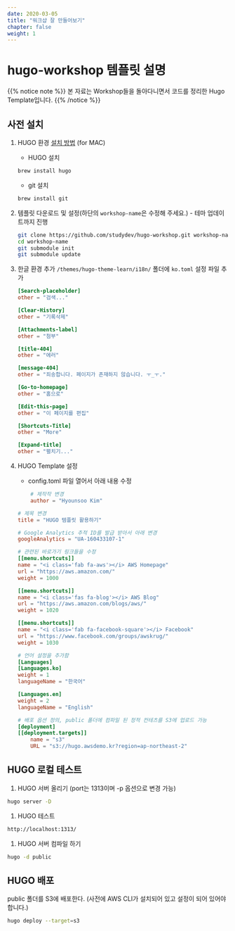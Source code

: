 ```yaml
---
date: 2020-03-05
title: "워크샵 잘 만들어보기"
chapter: false
weight: 1
---
```


# hugo-workshop 템플릿 설명

{{% notice note %}}
본 자료는 Workshop들을 돌아다니면서 코드를 정리한 Hugo Template입니다.
{{% /notice %}}

## 사전 설치
1. HUGO 환경 [설치 방법](https://gohugo.io/getting-started/quick-start/) (for MAC)
    - HUGO 설치
    ```sh
    brew install hugo
    ```
    - git 설치
    ```sh
    brew install git
    ```

1. 템플릿 다운로드 및 설정(하단의 `workshop-name`은 수정해 주세요.) - 테마 업데이트까지 진행
    ```sh
    git clone https://github.com/studydev/hugo-workshop.git workshop-name
    cd workshop-name
    git submodule init 
    git submodule update
    ```

1. 한글 환경 추가 `/themes/hugo-theme-learn/i18n/` 폴더에 `ko.toml` 설정 파일 추가  
    ```toml
    [Search-placeholder]
    other = "검색..."

    [Clear-History]
    other = "기록삭제"

    [Attachments-label]
    other = "첨부"

    [title-404]
    other = "에러"

    [message-404]
    other = "죄송합니다. 페이지가 존재하지 않습니다. ㅜ_ㅜ."

    [Go-to-homepage]
    other = "홈으로"

    [Edit-this-page]
    other = "이 페이지를 편집"

    [Shortcuts-Title]
    other = "More"

    [Expand-title]
    other = "펼치기..."
    ```

1. HUGO Template 설정
    - config.toml 파일 열어서 아래 내용 수정
    ```toml
        # 제작작 변경
        author = "Hyounsoo Kim"

    # 제목 변경
    title = "HUGO 템플릿 활용하기"

    # Google Analytics 추적 ID를 발급 받아서 아래 변경
    googleAnalytics = "UA-160433107-1"

    # 관련된 바로가기 링크들을 수정
    [[menu.shortcuts]] 
    name = "<i class='fab fa-aws'></i> AWS Homepage"
    url = "https://aws.amazon.com/"
    weight = 1000

    [[menu.shortcuts]]
    name = "<i class='fas fa-blog'></i> AWS Blog"
    url = "https://aws.amazon.com/blogs/aws/"
    weight = 1020

    [[menu.shortcuts]]
    name = "<i class='fab fa-facebook-square'></i> Facebook"
    url = "https://www.facebook.com/groups/awskrug/"
    weight = 1030

    # 언어 설정을 추가함
    [Languages]
    [Languages.ko]
    weight = 1
    languageName = "한국어"

    [Languages.en]
    weight = 2
    languageName = "English"

    # 배포 옵션 정의, public 폴더에 컴파일 된 정적 컨테츠를 S3에 업로드 가능
    [deployment]
    [[deployment.targets]]
        name = "s3"
        URL = "s3://hugo.awsdemo.kr?region=ap-northeast-2"
    ```

## HUGO 로컬 테스트
1. HUGO 서버 올리기 (port는 1313이며 -p 옵션으로 변경 가능)
```sh
hugo server -D
```
1. HUGO 테스트
```sh
http://localhost:1313/
```
1. HUGO 서버 컴파일 하기
```sh
hugo -d public
```

## HUGO 배포
public 폴더를 S3에 배포한다. (사전에 AWS CLI가 설치되어 있고 설정이 되어 있어야 합니다.)
```sh
hugo deploy --target=s3
```